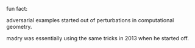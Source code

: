 fun fact:

adversarial examples started out of perturbations in computational geometry.

madry was essentially using the same tricks in 2013 when he started off.
